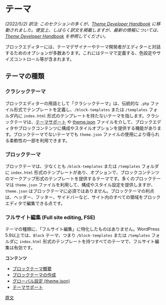 <!--
# Theming for the Block Editor
 -->
<!--
# ブロックエディター対応のテーマ
 -->
<!--
The new editor provides a number of options for theme designers and developers, including theme-defined color settings, font size control, and much more.

In this section, you'll learn about the ways that themes can customize the editor.
 -->
<!--
新しいエディターには、テーマ定義の色設定やサイズコントロールなどテーマデザイナーやテーマ開発者のためのオプションが多数あります。

このセクションではテーマからエディターをカスタマイズする方法について解説します。
 -->
<!--
# Themes
 -->
# テーマ

*(2022/5/2) 訳注: このセクションの多くが、[Theme Developer Handbook](https://developer.wordpress.org/themes/block-themes/) に移動されました。便宜上、しばらく訳文を掲載しますが、最新の情報については、[Theme Developer Handbook](https://developer.wordpress.org/themes/block-themes/) を参照してください。*

<!--
The block editor provides a number of options for theme designers and developers, including theme-defined color settings, font size control, and much more.
The block editor provides a number of options for theme designers and developers, to interact with it, including theme-defined color settings, font size control, and much more.
 -->
ブロックエディターには、テーマデザイナーやテーマ開発者がエディターと対話するためのオプションが多数あります。これにはテーマで定義する、色設定やサイズコントロール等が含まれます。
<!-- 
## Types of themes
 -->
## テーマの種類

<!-- 
### Classic theme
 -->
### クラシックテーマ

<!-- 
In terms of block editor terminology this is any theme that defines its templates in the traditional `.php` file format, and that doesn't have an `index.html` format template in the `/block-templates` or `/templates` folders. A `Classic` theme has the ability to provide configuration and styling options to the block editor, and block content, via [Theme Supports](/docs/how-to-guides/themes/theme-support.md), or by including a [theme.json](/docs/how-to-guides/themes/theme-json.md) file. A theme does not have to be a `Block` theme in order to take advantage of some of the flexibility provided by the use of a `theme.json` file.
 -->
ブロックエディターの用語として「クラシックテーマ」は、伝統的な `.php` ファイル形式でテンプレートを定義し、`/block-templates` または `/templates` フォルダ内に `index.html` 形式のテンプレートを持たないテーマを指します。クラシックテーマは、[テーマサポート](https://ja.wordpress.org/team/handbook/block-editor/how-to-guides/themes/theme-support/) や [theme.json](https://ja.wordpress.org/team/handbook/block-editor/how-to-guides/themes/theme-json/) ファイルを介して、ブロックエディタやブロックコンテンツに構成やスタイルオプションを提供する機能があります。ブロックテーマでないテーマでも `theme.json` ファイルの使用により得られる柔軟性の一部を利用できます。

<!-- 
### Block theme
 -->
### ブロックテーマ

<!-- 
This is any theme that has, at a minimum, an `index.html` format template in the `/block-templates` or `/templates` folders, and with templates  provided in form of block content markup. While many `Block` themes will make use of a `theme.json` file to provide configuration and styling settings, a `theme.json` is not a requirement of `Block` themes. The advantage of `Block` themes is that the block editor can be used to edit all areas of the site: headers, footers, sidebars, etc.
 -->
ブロックテーマは、少なくとも `/block-templates` または `/templates` フォルダに `index.html` 形式のテンプレートがあり、オプションで、ブロックコンテンツのマークアップ形式のテンプレートを提供するテーマです。多くのブロックテーマは `theme.json` ファイルを利用して、構成やスタイル設定を提供しますが、 `theme.json` はブロックテーマに必須ではありません。ブロックテーマの利点は、ヘッダー、フッター、サイドバーなど、サイト内のすべての領域をブロックエディタで編集できる点です。

<!-- 
### Full site editing (FSE)
 -->
### フルサイト編集 (Full site editing, FSE)

<!-- 
There isn't an FSE specific theme type. In WordPress > 5.9 FSE is enabled for any `Block` theme, ie. any theme that has an `index.html` format template in the `/block-templates` or `/templates` folders.
 -->
テーマの種類に、「フルサイト編集」に特化したものはありません。WordPress 5.9以上では、`Block` テーマ、つまり `/block-templates` または `/templates` フォルダに `index.html` 形式のテンプレートを持つすべてのテーマで、フルサイト編集は有効です。

<!--
**Contents**
 -->
**コンテンツ**

<!--
- [Block Theme Overview](/docs/how-to-guides/themes/block-theme-overview.md)
- [Global Settings (theme.json)](/docs/how-to-guides/themes/theme-json.md)
- [Theme Support](/docs/how-to-guides/themes/theme-support.md)
 -->
- [ブロックテーマ概要](https://ja.wordpress.org/team/handbook/block-editor/how-to-guides/themes/block-theme-overview)
- [ブロックテーマの作成](https://ja.wordpress.org/team/handbook/block-editor/how-to-guides/themes/create-block-theme)
- [グローバル設定 (theme.json)](https://ja.wordpress.org/team/handbook/block-editor/how-to-guides/themes/theme-json)
- [テーマサポート](https://ja.wordpress.org/team/handbook/block-editor/how-to-guides/themes/theme-support)

[原文](https://github.com/WordPress/gutenberg/blob/trunk/docs/how-to-guides/themes/README.md)
